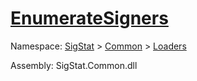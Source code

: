 # [EnumerateSigners](./SigComp15GermanLoader-100663923.md)

Namespace: [SigStat]() > [Common](./../../README.md) > [Loaders](./../README.md)

Assembly: SigStat.Common.dll


